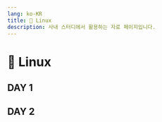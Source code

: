 ```yaml
---
lang: ko-KR
title: 🍎 Linux
description: 사내 스터디에서 활용하는 자료 페이지입니다.
---
```


# :apple: Linux

## DAY 1

## DAY 2
